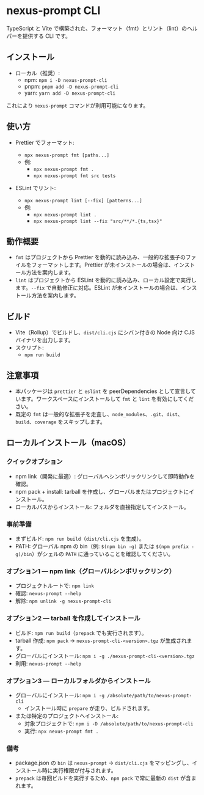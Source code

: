 # nexus-prompt CLI

TypeScript と Vite で構築された、フォーマット（fmt）とリント（lint）のヘルパーを提供する CLI です。

## インストール

- ローカル（推奨）:
  - npm: `npm i -D nexus-prompt-cli`
  - pnpm: `pnpm add -D nexus-prompt-cli`
  - yarn: `yarn add -D nexus-prompt-cli`

これにより `nexus-prompt` コマンドが利用可能になります。

## 使い方

- Prettier でフォーマット:
  - `npx nexus-prompt fmt [paths...]`
  - 例:
    - `npx nexus-prompt fmt .`
    - `npx nexus-prompt fmt src tests`

- ESLint でリント:
  - `npx nexus-prompt lint [--fix] [patterns...]`
  - 例:
    - `npx nexus-prompt lint .`
    - `npx nexus-prompt lint --fix "src/**/*.{ts,tsx}"`

## 動作概要

- `fmt` はプロジェクトから Prettier を動的に読み込み、一般的な拡張子のファイルをフォーマットします。Prettier が未インストールの場合は、インストール方法を案内します。
- `lint` はプロジェクトから ESLint を動的に読み込み、ローカル設定で実行します。`--fix` で自動修正に対応。ESLint が未インストールの場合は、インストール方法を案内します。

## ビルド

- Vite（Rollup）でビルドし、`dist/cli.cjs` にシバン付きの Node 向け CJS バイナリを出力します。
- スクリプト:
  - `npm run build`

## 注意事項

- 本パッケージは `prettier` と `eslint` を peerDependencies として宣言しています。ワークスペースにインストールして `fmt` と `lint` を有効にしてください。
- 既定の `fmt` は一般的な拡張子を走査し、`node_modules`、`.git`、`dist`、`build`、`coverage` をスキップします。

## ローカルインストール（macOS）

### クイックオプション

- npm link（開発に最適）: グローバルへシンボリックリンクして即時動作を確認。
- npm pack + install: tarball を作成し、グローバルまたはプロジェクトにインストール。
- ローカルパスからインストール: フォルダを直接指定してインストール。

### 事前準備

- まずビルド: `npm run build`（`dist/cli.cjs` を生成）。
- PATH: グローバル npm の bin（例: `$(npm bin -g)` または `$(npm prefix -g)/bin`）がシェルの `PATH` に通っていることを確認してください。

### オプション1 — npm link（グローバルシンボリックリンク）

- プロジェクトルートで: `npm link`
- 確認: `nexus-prompt --help`
- 解除: `npm unlink -g nexus-prompt-cli`

### オプション2 — tarball を作成してインストール

- ビルド: `npm run build`（`prepack` でも実行されます）。
- tarball 作成: `npm pack` → `nexus-prompt-cli-<version>.tgz` が生成されます。
- グローバルにインストール: `npm i -g ./nexus-prompt-cli-<version>.tgz`
- 利用: `nexus-prompt --help`

### オプション3 — ローカルフォルダからインストール

- グローバルにインストール: `npm i -g /absolute/path/to/nexus-prompt-cli`
  - インストール時に `prepare` が走り、ビルドされます。
- または特定のプロジェクトへインストール:
  - 対象プロジェクトで: `npm i -D /absolute/path/to/nexus-prompt-cli`
  - 実行: `npx nexus-prompt fmt .`

### 備考

- package.json の `bin` は `nexus-prompt` → `dist/cli.cjs` をマッピングし、インストール時に実行権限が付与されます。
- `prepack` は毎回ビルドを実行するため、`npm pack` で常に最新の `dist` が含まれます。
